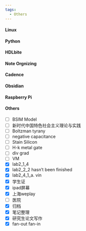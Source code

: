 ```yaml
---
tags:
  - Others
---
```


#### Linux
#### Python
#### HDLbite
#### Note Orgnizing
#### Cadence
#### Obsidian
#### Raspberry Pi
#### Others
- [ ] BSIM Model
- [ ] 新时代中国特色社会主义理论与实践
- [ ] Boltzman tyrany
- [ ] negative capacitance
- [ ] Stain Silicon
- [ ] H-k metal gate
- [ ] div grad
- [ ] VM
- [x] lab2_1_4
- [x] lab2_2_2 hasn’t been finished
- [x] lab2_4_1_a. vin
- [x] 学生证
- [x] ipad屏幕
- [x] 上海weplay
- [ ] 医院
- [x] 归档
- [x] 笔记整理
- [x] 研究生论文写作
- [x] fan-out fan-in